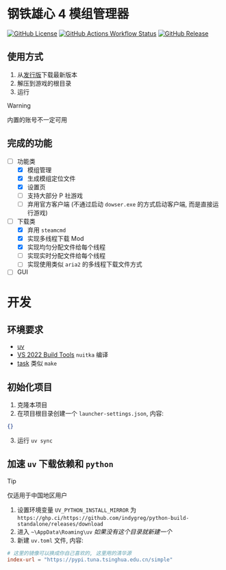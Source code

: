 # 钢铁雄心 4 模组管理器

<p style="text-align: left;">
  <a href="LICENSE"><img alt="GitHub License" src="https://img.shields.io/github/license/Arama0517/hoi4-mods-manager"></a>
  <a href="../../actions/workflows/check.yml"><img alt="GitHub Actions Workflow Status" src="https://img.shields.io/github/actions/workflow/status/Arama0517/hoi4-mods-manager/check.yml?label=CI"></a>
  <a href="../../releases/latest"><img alt="GitHub Release" src="https://img.shields.io/github/v/release/Arama0517/hoi4-mods-manager"></a>
</p>

## 使用方式

1. 从[发行版](../../releases/latest)下载最新版本
2. 解压到游戏的根目录
3. 运行

> [!WARNING]
> 内置的账号不一定可用

## 完成的功能

- [ ] 功能类
  - [x] 模组管理
  - [x] 生成模组定位文件
  - [x] 设置页
  - [ ] 支持大部分 P 社游戏
  - [ ] 弃用官方客户端 (不通过启动 `dowser.exe` 的方式启动客户端, 而是直接运行游戏)
- [ ] 下载类
  - [x] 弃用 `steamcmd`
  - [x] 实现多线程下载 Mod
  - [x] 实现均匀分配文件给每个线程
  - [ ] 实现实时分配文件给每个线程
  - [ ] 实现使用类似 `aria2` 的多线程下载文件方式
- [ ] GUI

# 开发

## 环境要求

- [uv](https://docs.astral.sh/uv/getting-started/installation/)
- [VS 2022 Build Tools](https://visualstudio.microsoft.com/zh-hans/downloads/#build-tools-for-visual-studio-2022) `nuitka` 编译
- [task](https://taskfile.dev/installation/) 类似 `make`

## 初始化项目

1. 克隆本项目
2. 在项目根目录创建一个 `launcher-settings.json`, 内容:

```json
{}
```

3. 运行 `uv sync`

## 加速 `uv` 下载依赖和 `python`

> [!TIP]
> 仅适用于中国地区用户

1. 设置环境变量 `UV_PYTHON_INSTALL_MIRROR` 为 `https://ghp.ci/https://github.com/indygreg/python-build-standalone/releases/download`
2. 进入 `~\AppData\Roaming\uv` _如果没有这个目录就新建一个_
3. 新建 `uv.toml` 文件, 内容:

```toml
# 这里的镜像可以换成你自己喜欢的, 这里用的清华源
index-url = "https://pypi.tuna.tsinghua.edu.cn/simple"
```
